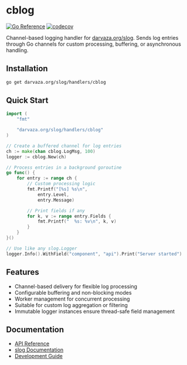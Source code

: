 # cblog

[![Go Reference][godoc-badge]][godoc]
[![codecov][codecov-badge]][codecov]

[godoc]: https://pkg.go.dev/darvaza.org/slog/handlers/cblog
[godoc-badge]: https://pkg.go.dev/badge/darvaza.org/slog/handlers/cblog.svg
[codecov]: https://codecov.io/gh/darvaza-proxy/slog
[codecov-badge]: https://codecov.io/github/darvaza-proxy/slog/graph/badge.svg?flag=cblog

Channel-based logging handler for
[darvaza.org/slog](https://github.com/darvaza-proxy/slog).
Sends log entries through Go channels for custom processing, buffering, or
asynchronous handling.

## Installation

```bash
go get darvaza.org/slog/handlers/cblog
```

## Quick Start

```go
import (
    "fmt"

    "darvaza.org/slog/handlers/cblog"
)

// Create a buffered channel for log entries
ch := make(chan cblog.LogMsg, 100)
logger := cblog.New(ch)

// Process entries in a background goroutine
go func() {
    for entry := range ch {
        // Custom processing logic
        fmt.Printf("[%s] %s\n",
            entry.Level,
            entry.Message)

        // Print fields if any
        for k, v := range entry.Fields {
            fmt.Printf("  %s: %v\n", k, v)
        }
    }
}()

// Use like any slog.Logger
logger.Info().WithField("component", "api").Print("Server started")
```

## Features

- Channel-based delivery for flexible log processing
- Configurable buffering and non-blocking modes
- Worker management for concurrent processing
- Suitable for custom log aggregation or filtering
- Immutable logger instances ensure thread-safe field management

## Documentation

- [API Reference](https://pkg.go.dev/darvaza.org/slog/handlers/cblog)
- [slog Documentation](https://github.com/darvaza-proxy/slog)
- [Development Guide](AGENTS.md)
